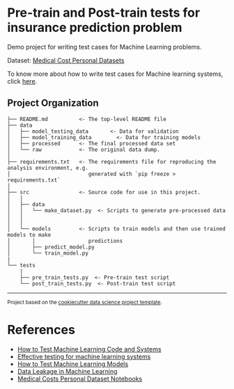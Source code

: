 Pre-train and Post-train tests for insurance prediction problem
==============================

Demo project for writing test cases for Machine Learning problems.


Dataset: <a target="_blank" href="https://www.kaggle.com/mirichoi0218/insurance">Medical Cost Personal Datasets</a>

To know more about how to write test cases for Machine learning systems, click <a target="_blank" href="https://www.analyticsvidhya.com/blog/2022/01/writing-test-cases-for-machine-learning/">here</a>.



Project Organization
------------

    
    ├── README.md          <- The top-level README file
    ├── data
    │   ├── model_testing_data       <- Data for validation
    │   ├── model_training_data        <- Data for training models
    │   ├── processed      <- The final processed data set
    │   └── raw            <- The original data dump.
    │
    ├── requirements.txt   <- The requirements file for reproducing the analysis environment, e.g.
    │                         generated with `pip freeze > requirements.txt`
    │
    ├── src                <- Source code for use in this project.
    │   │
    │   ├── data          
    │   │   └── make_dataset.py  <- Scripts to generate pre-processed data
    │   │
    │   │
    │   └── models         <- Scripts to train models and then use trained models to make
    │       │                 predictions
    │       ├── predict_model.py
    │       └── train_model.py
    |    
    └── tests
        |
        ├── pre_train_tests.py  <- Pre-train test script
        └── post_train_tests.py  <- Post-train test script


--------

<p><small>Project based on the <a target="_blank" href="https://drivendata.github.io/cookiecutter-data-science/">cookiecutter data science project template</a>. </small></p>

References
==============================

- [How to Test Machine Learning Code and Systems](https://eugeneyan.com/writing/testing-ml/)
- [Effective testing for machine learning systems](https://www.jeremyjordan.me/testing-ml/)
- [How to Test Machine Learning Models](https://deepchecks.com/how-to-test-machine-learning-models/)
- [Data Leakage in Machine Learning](https://towardsdatascience.com/data-leakage-in-machine-learning-10bdd3eec742)
- [Medical Costs Personal Dataset Notebooks](https://www.kaggle.com/mirichoi0218/insurance/code)

